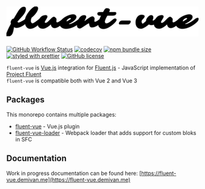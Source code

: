 # ![fluent-vue logo | height=100](./docs/assets/logo.svg)

[![GitHub Workflow Status](https://img.shields.io/github/workflow/status/demivan/fluent-vue/Test)](https://github.com/Demivan/fluent-vue/actions)
[![codecov](https://codecov.io/gh/Demivan/fluent-vue/branch/develop/graph/badge.svg?token=0JSSE94EGJ)](https://codecov.io/gh/Demivan/fluent-vue)
[![npm bundle size](https://img.shields.io/bundlephobia/min/fluent-vue)](https://bundlephobia.com/result?p=fluent-vue)
[![styled with prettier](https://img.shields.io/badge/styled_with-prettier-ff69b4.svg)](https://github.com/prettier/prettier)
[![GitHub license](https://img.shields.io/github/license/demivan/fluent-vue)](https://github.com/Demivan/fluent-vue/blob/develop/LICENSE)

`fluent-vue` is [Vue.js](https://vuejs.org) integration for [Fluent.js](https://github.com/projectfluent/fluent.js) - JavaScript implementation of [Project Fluent](https://projectfluent.org)  
`fluent-vue` is compatible both with Vue 2 and Vue 3

## Packages

This monorepo contains multiple packages:

* [fluent-vue](https://github.com/Demivan/fluent-vue/tree/develop/packages/fluent-vue) - Vue.js plugin
* [fluent-vue-loader](https://github.com/Demivan/fluent-vue/tree/develop/packages/fluent-vue-loader) - Webpack loader that adds support for custom bloks in SFC

## Documentation

Work in progress documentation can be found here: [https://fluent-vue.demivan.me](https://fluent-vue.demivan.me)
